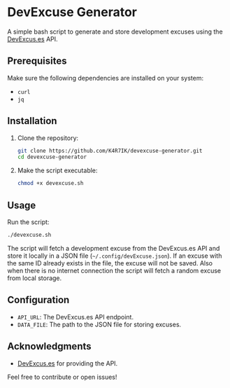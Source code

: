 # DevExcuse Generator

A simple bash script to generate and store development excuses using the [DevExcus.es](https://devexcus.es/) API.

## Prerequisites

Make sure the following dependencies are installed on your system:

- `curl`
- `jq`

## Installation

1. Clone the repository:

   ```bash
   git clone https://github.com/K4R7IK/devexcuse-generator.git
   cd devexcuse-generator
   ```

2. Make the script executable:

   ```bash
   chmod +x devexcuse.sh
   ```

## Usage

Run the script:

```bash
./devexcuse.sh
```

The script will fetch a development excuse from the DevExcus.es API and store it locally in a JSON file (`~/.config/devExcuse.json`). If an excuse with the same ID already exists in the file, the excuse will not be saved. Also when there is no internet connection the script will fetch a random excuse from local storage.

## Configuration

- `API_URL`: The DevExcus.es API endpoint.
- `DATA_FILE`: The path to the JSON file for storing excuses.

## Acknowledgments

- [DevExcus.es](https://devexcus.es/) for providing the API.

Feel free to contribute or open issues!
